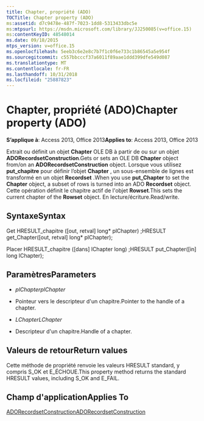 ```yaml
---
title: Chapter, propriété (ADO)
TOCTitle: Chapter property (ADO)
ms:assetid: d7c9478e-487f-7023-1dd8-5313433dbc5e
ms:mtpsurl: https://msdn.microsoft.com/library/JJ250085(v=office.15)
ms:contentKeyID: 48548014
ms.date: 09/18/2015
mtps_version: v=office.15
ms.openlocfilehash: 5eeb3c6e2e8c7b7f1c0f6e733c1b86545a5e954f
ms.sourcegitcommit: c557bbcccf37a6011f89aae1ddd399dfe549d087
ms.translationtype: MT
ms.contentlocale: fr-FR
ms.lasthandoff: 10/31/2018
ms.locfileid: "25887823"
---
```

# <a name="chapter-property-ado"></a><span data-ttu-id="4c25d-102">Chapter, propriété (ADO)</span><span class="sxs-lookup"><span data-stu-id="4c25d-102">Chapter property (ADO)</span></span>


<span data-ttu-id="4c25d-103">**S’applique à**: Access 2013, Office 2013</span><span class="sxs-lookup"><span data-stu-id="4c25d-103">**Applies to**: Access 2013, Office 2013</span></span>
 

<span data-ttu-id="4c25d-104">Extrait ou définit un objet **Chapter** OLE DB à partir de ou sur un objet **ADORecordsetConstruction**.</span><span class="sxs-lookup"><span data-stu-id="4c25d-104">Gets or sets an OLE DB **Chapter** object from/on an **ADORecordsetConstruction** object.</span></span> <span data-ttu-id="4c25d-105">Lorsque vous utilisez **put\_chapitre** pour définir l’objet **Chapter** , un sous-ensemble de lignes est transformé en un objet **Recordset** .</span><span class="sxs-lookup"><span data-stu-id="4c25d-105">When you use **put\_Chapter** to set the **Chapter** object, a subset of rows is turned into an ADO **Recordset** object.</span></span> <span data-ttu-id="4c25d-106">Cette opération définit le chapitre actif de l'objet **Rowset**.</span><span class="sxs-lookup"><span data-stu-id="4c25d-106">This sets the current chapter of the **Rowset** object.</span></span> <span data-ttu-id="4c25d-107">En lecture/écriture.</span><span class="sxs-lookup"><span data-stu-id="4c25d-107">Read/write.</span></span>

## <a name="syntax"></a><span data-ttu-id="4c25d-108">Syntaxe</span><span class="sxs-lookup"><span data-stu-id="4c25d-108">Syntax</span></span>

<span data-ttu-id="4c25d-109">Get HRESULT\_chapitre (\[out, retval\] long\* plChapter) ;</span><span class="sxs-lookup"><span data-stu-id="4c25d-109">HRESULT get\_Chapter(\[out, retval\] long\* plChapter);</span></span>

<span data-ttu-id="4c25d-110">Placer HRESULT\_chapitre (\[dans\] lChapter long) ;</span><span class="sxs-lookup"><span data-stu-id="4c25d-110">HRESULT put\_Chapter(\[in\] long lChapter);</span></span>

## <a name="parameters"></a><span data-ttu-id="4c25d-111">Paramètres</span><span class="sxs-lookup"><span data-stu-id="4c25d-111">Parameters</span></span>

  - <span data-ttu-id="4c25d-112">*plChapter*</span><span class="sxs-lookup"><span data-stu-id="4c25d-112">*plChapter*</span></span>

  - <span data-ttu-id="4c25d-113">Pointeur vers le descripteur d'un chapitre.</span><span class="sxs-lookup"><span data-stu-id="4c25d-113">Pointer to the handle of a chapter.</span></span>

  - <span data-ttu-id="4c25d-114">*LChapter*</span><span class="sxs-lookup"><span data-stu-id="4c25d-114">*LChapter*</span></span>

  - <span data-ttu-id="4c25d-115">Descripteur d'un chapitre.</span><span class="sxs-lookup"><span data-stu-id="4c25d-115">Handle of a chapter.</span></span>

## <a name="return-values"></a><span data-ttu-id="4c25d-116">Valeurs de retour</span><span class="sxs-lookup"><span data-stu-id="4c25d-116">Return values</span></span>

<span data-ttu-id="4c25d-117">Cette méthode de propriété renvoie les valeurs HRESULT standard, y compris S\_OK et E\_ÉCHOUE.</span><span class="sxs-lookup"><span data-stu-id="4c25d-117">This property method returns the standard HRESULT values, including S\_OK and E\_FAIL.</span></span>

## <a name="applies-to"></a><span data-ttu-id="4c25d-118">Champ d'application</span><span class="sxs-lookup"><span data-stu-id="4c25d-118">Applies To</span></span>

[<span data-ttu-id="4c25d-119">ADORecordsetConstruction</span><span class="sxs-lookup"><span data-stu-id="4c25d-119">ADORecordsetConstruction</span></span>](adorecordsetconstruction-interface-ado.md)

